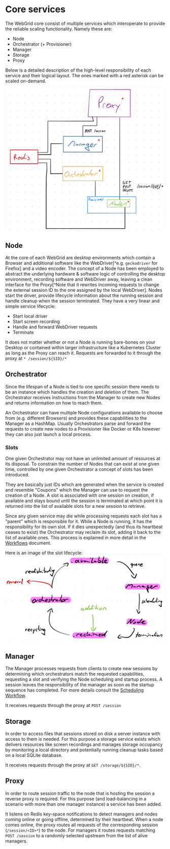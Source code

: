 # Core services

The WebGrid core consist of multiple services which interoperate to provide the reliable scaling functionality. Namely these are:

- Node
- Orchestrator (+ Provisioner)
- Manager
- Storage
- Proxy

Below is a detailed description of the high-level responsibility of each service and their logical layout. The ones marked with a red asterisk can be scaled on-demand.

![](../assets/Component-overview.jpeg)

## Node
At the core of each WebGrid are desktop environments which contain a Browser and additional software like the WebDriver[^e.g. `geckodriver` for Firefox] and a video encoder. The concept of a Node has been employed to abstract the underlying hardware & software logic of controlling the desktop environment, recording software and WebDriver away, leaving a clean interface for the Proxy[^Note that it rewrites incoming requests to change the external session ID to the one assigned by the local WebDriver]. Nodes start the driver, provide lifecycle information about the running session and handle cleanup when the session terminated. They have a very linear and simple service lifecycle:

- Start local driver
- Start screen recording
- Handle and forward WebDriver requests
- Terminate

It does not matter whether or not a Node is running bare-bones on your Desktop or contained within larger infrastructure like a Kubernetes Cluster as long as the Proxy can reach it. Requests are forwarded to it through the proxy at `* /session/${SID}/*`

## Orchestrator
Since the lifespan of a Node is tied to one specific session there needs to be an instance which handles the creation and deletion of them. The Orchestrator receives instructions from the Manager to create new Nodes and returns information on how to reach them.

An Orchestrator can have multiple Node configurations available to choose from (e.g. different Browsers) and provides these capabilities to the Manager as a HashMap. Usually Orchestrators parse and forward the requests to create new nodes to a Provisioner like Docker or K8s however they can also just launch a local process.

### Slots
One given Orchestrator may not have an unlimited amount of resources at its disposal. To constrain the number of Nodes that can exist at one given time, controlled by one given Orchestrator a concept of slots has been introduced.

They are basically just IDs which are generated when the service is created and resemble "Coupons" which the Manager can use to request the creation of a Node. A slot is associated with one session on creation, if available and stays bound until the session is terminated at which point it is returned into the list of available slots for a new session to retrieve.

Since any given service may die while processing requests each slot has a "parent" which is responsible for it. While a Node is running, it has the responsibility for its own slot. If it dies unexpectedly (and thus its heartbeat ceases to exist) the Orchestrator may reclaim its slot, adding it back to the list of available ones. This process is explained in more detail in the [Workflows](./workflows.md) document.

Here is an image of the slot lifecycle:
![](../assets/Slot-lifecycle.jpeg)

## Manager
The Manager processes requests from clients to create new sessions by determining which orchestrators match the requested capabilities, requesting a slot and verifying the Node scheduling and startup process. A session leaves the responsibility of the manager as soon as the startup sequence has completed. For more details consult the [Scheduling Workflow](./workflows.md).

It receives requests through the proxy at `POST /session`

## Storage
In order to access files that sessions stored on disk a server instance with access to them is needed. For this purpose a storage service exists which delivers resources like screen recordings and manages storage occupancy by monitoring a local directory and potentially running cleanup tasks based on a local SQLite database.

It receives requests through the proxy at `GET /storage/${SID}/*`.

## Proxy
In order to route session traffic to the node that is hosting the session a reverse proxy is required. For this purpose (and load-balancing in a scenario with more than one manager instance) a service has been added.

It listens on Redis key-space notifications to detect managers and nodes coming online or going offline, determined by their heartbeat. When a node comes online, the proxy routes all requests of the corresponding session (`/session/<ID>*`) to the node. For managers it routes requests matching `POST /session` to a randomly selected upstream from the list of alive managers.